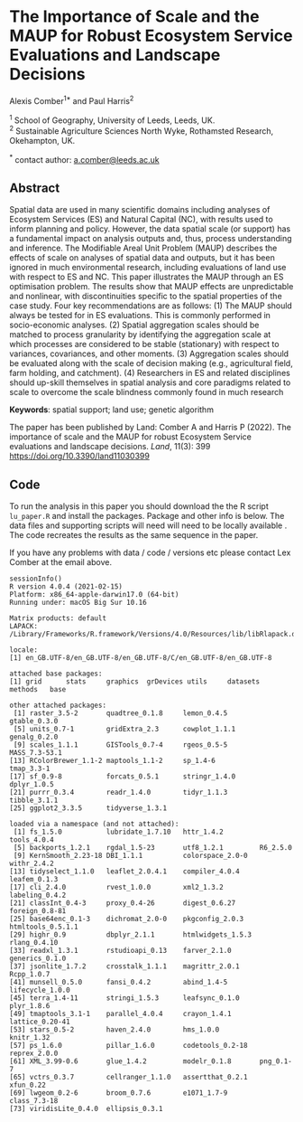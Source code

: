 # The Importance of Scale and the MAUP for Robust Ecosystem Service Evaluations and Landscape Decisions

Alexis Comber<sup>1*</sup> and Paul Harris<sup>2</sup>

<sup>1</sup> School of Geography, University of Leeds, Leeds, UK.\
<sup>2</sup> Sustainable Agriculture Sciences North Wyke, Rothamsted Research, Okehampton, UK.

<sup>*</sup> contact author: a.comber@leeds.ac.uk

## Abstract

Spatial data are used in many scientific domains including analyses of Ecosystem Services (ES) and Natural Capital (NC), with results used to inform planning and policy. However, the data spatial scale (or support) has a fundamental impact on analysis outputs and, thus, process understanding and inference. The Modifiable Areal Unit Problem (MAUP) describes the effects of scale on analyses of spatial data and outputs, but it has been ignored in much environmental research, including evaluations of land use with respect to ES and NC. This paper illustrates the MAUP through an ES optimisation problem. The results show that MAUP effects are unpredictable and nonlinear, with discontinuities specific to the spatial properties of the case study. Four key recommendations are as follows: (1) The MAUP should always be tested for in ES evaluations. This is commonly performed in socio-economic analyses. (2) Spatial aggregation scales should be matched to process granularity by identifying the aggregation scale at which processes are considered to be stable (stationary) with respect to variances, covariances, and other moments. (3) Aggregation scales should be evaluated along with the scale of decision making (e.g., agricultural field, farm holding, and catchment). (4) Researchers in ES and related disciplines should up-skill themselves in spatial analysis and core paradigms related to scale to overcome the scale blindness commonly found in much research

**Keywords**: spatial support; land use; genetic algorithm

The paper has been published by Land: Comber A and Harris P (2022). The importance of scale and the MAUP for robust Ecosystem Service 
evaluations and landscape decisions. *Land*, 11(3): 399 https://doi.org/10.3390/land11030399 


## Code
To run the analysis in this paper you should download the the R script `lu_paper.R` and install the packages. Package and other info is below. The data files and supporting scripts will need will need to be locally available . The code recreates the results as the same sequence in the paper. 

If you have any problems with data / code / versions etc please contact Lex Comber at the email above.

```{r}
sessionInfo()
R version 4.0.4 (2021-02-15)
Platform: x86_64-apple-darwin17.0 (64-bit)
Running under: macOS Big Sur 10.16

Matrix products: default
LAPACK: /Library/Frameworks/R.framework/Versions/4.0/Resources/lib/libRlapack.dylib

locale:
[1] en_GB.UTF-8/en_GB.UTF-8/en_GB.UTF-8/C/en_GB.UTF-8/en_GB.UTF-8

attached base packages:
[1] grid      stats     graphics  grDevices utils     datasets  methods   base     

other attached packages:
 [1] raster_3.5-2       quadtree_0.1.8     lemon_0.4.5        gtable_0.3.0      
 [5] units_0.7-1        gridExtra_2.3      cowplot_1.1.1      genalg_0.2.0      
 [9] scales_1.1.1       GISTools_0.7-4     rgeos_0.5-5        MASS_7.3-53.1     
[13] RColorBrewer_1.1-2 maptools_1.1-2     sp_1.4-6           tmap_3.3-1        
[17] sf_0.9-8           forcats_0.5.1      stringr_1.4.0      dplyr_1.0.5       
[21] purrr_0.3.4        readr_1.4.0        tidyr_1.1.3        tibble_3.1.1      
[25] ggplot2_3.3.5      tidyverse_1.3.1   

loaded via a namespace (and not attached):
 [1] fs_1.5.0           lubridate_1.7.10   httr_1.4.2         tools_4.0.4       
 [5] backports_1.2.1    rgdal_1.5-23       utf8_1.2.1         R6_2.5.0          
 [9] KernSmooth_2.23-18 DBI_1.1.1          colorspace_2.0-0   withr_2.4.2       
[13] tidyselect_1.1.0   leaflet_2.0.4.1    compiler_4.0.4     leafem_0.1.3      
[17] cli_2.4.0          rvest_1.0.0        xml2_1.3.2         labeling_0.4.2    
[21] classInt_0.4-3     proxy_0.4-26       digest_0.6.27      foreign_0.8-81    
[25] base64enc_0.1-3    dichromat_2.0-0    pkgconfig_2.0.3    htmltools_0.5.1.1 
[29] highr_0.9          dbplyr_2.1.1       htmlwidgets_1.5.3  rlang_0.4.10      
[33] readxl_1.3.1       rstudioapi_0.13    farver_2.1.0       generics_0.1.0    
[37] jsonlite_1.7.2     crosstalk_1.1.1    magrittr_2.0.1     Rcpp_1.0.7        
[41] munsell_0.5.0      fansi_0.4.2        abind_1.4-5        lifecycle_1.0.0   
[45] terra_1.4-11       stringi_1.5.3      leafsync_0.1.0     plyr_1.8.6        
[49] tmaptools_3.1-1    parallel_4.0.4     crayon_1.4.1       lattice_0.20-41   
[53] stars_0.5-2        haven_2.4.0        hms_1.0.0          knitr_1.32        
[57] ps_1.6.0           pillar_1.6.0       codetools_0.2-18   reprex_2.0.0      
[61] XML_3.99-0.6       glue_1.4.2         modelr_0.1.8       png_0.1-7         
[65] vctrs_0.3.7        cellranger_1.1.0   assertthat_0.2.1   xfun_0.22         
[69] lwgeom_0.2-6       broom_0.7.6        e1071_1.7-9        class_7.3-18      
[73] viridisLite_0.4.0  ellipsis_0.3.1    
```
